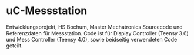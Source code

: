 # uC-Messstation
Entwicklungsprojekt, HS Bochum, Master Mechatronics
Sourcecode und Referenzdaten für Messstation. Code ist für Display Controller (Teensy 3.6) und Mess Controller (Teensy 4.0), sowie beidseitig verwendeten Code geteilt.
